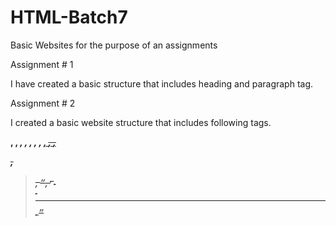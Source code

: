 # HTML-Batch7
Basic Websites for the purpose of an assignments

Assignment # 1

I have created a basic structure that includes heading and paragraph tag. 

Assignment # 2

I created a basic website structure that includes following tags.

<b>, <strong>, <i>, <em>, <abbr>, <cite>, <dfn>, <ins>, <del>, <s>, 
<address>, <blockquote>, <q>, <sup>, <sub>, <br>, <hr>, <heading>

